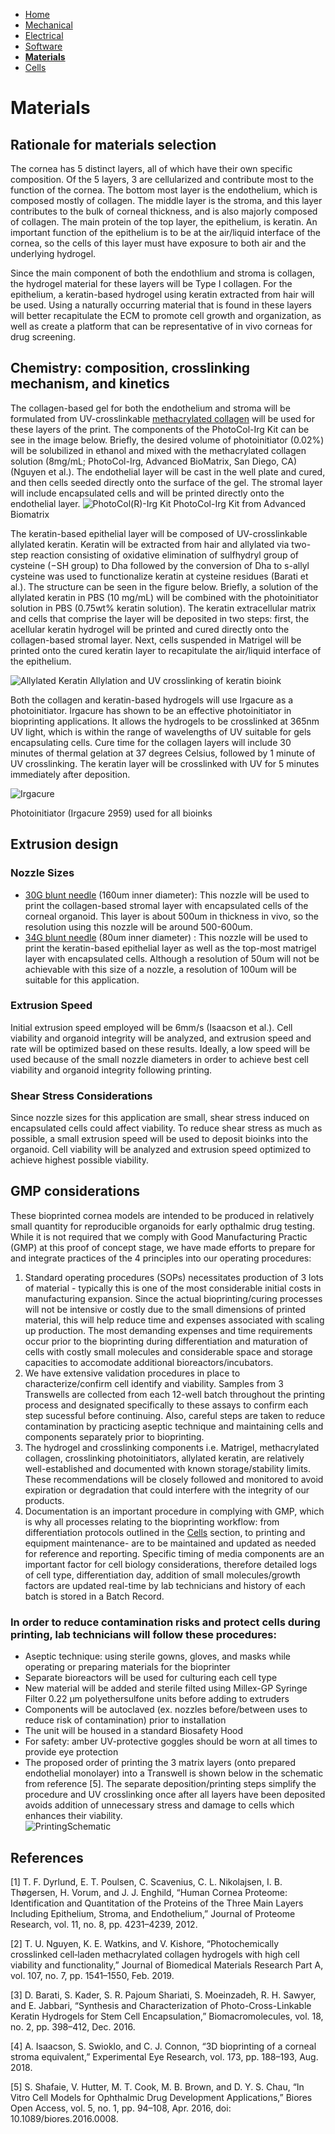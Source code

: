 - [Home](/3-DPrintingCornealOrganoids/index)
- [Mechanical](/3-DPrintingCornealOrganoids/mechanical)
- [Electrical](/3-DPrintingCornealOrganoids/electrical)
- [Software](/3-DPrintingCornealOrganoids/software)
- **[Materials](/3-DPrintingCornealOrganoids/materials)**
- [Cells](/3-DPrintingCornealOrganoids/cells)

# Materials

## Rationale for materials selection
The cornea has 5 distinct layers, all of which have their own specific composition. Of the 5 layers, 3 are cellularized and contribute most to the function of the cornea. The bottom most layer is the endothelium, which is composed mostly of collagen. The middle layer is the stroma, and this layer contributes to the bulk of corneal thickness, and is also majorly composed of collagen. The main protein of the top layer, the epithelium, is keratin. An important function of the epithelium is to be at the air/liquid interface of the cornea, so the cells of this layer must have exposure to both air and the underlying hydrogel.

Since the main component of both the endothlium and stroma is collagen, the hydrogel material for these layers will be Type I collagen. For the epithelium, a keratin-based hydrogel using keratin extracted from hair will be used. Using a naturally occurring material that is found in these layers will better recapitulate the ECM to promote cell growth and organization, as well as create a platform that can be representative of in vivo corneas for drug screening.


## Chemistry: composition, crosslinking mechanism, and kinetics
The collagen-based gel for both the endothelium and stroma will be formulated from UV-crosslinkable [methacrylated collagen](https://advancedbiomatrix.com/photocol-irg.html) will be used for these layers of the print. The components of the PhotoCol-Irg Kit can be see in the image below. Briefly, the desired volume of photoinitiator (0.02%) will be solubilized in ethanol and mixed with the methacrylated collagen solution (8mg/mL; PhotoCol-Irg, Advanced BioMatrix, San Diego, CA) (Nguyen et al.). The endothelial layer will be cast in the well plate and cured, and then cells seeded directly onto the surface of the gel. The stromal layer will include encapsulated cells and will be printed directly onto the endothelial layer. 
![PhotoCol(R)-Irg Kit](/3-DPrintingCornealOrganoids/Chemistry/PhotoCol.jpg)
PhotoCol-Irg Kit from Advanced Biomatrix

The keratin-based epithelial layer will be composed of UV-crosslinkable allylated keratin. Keratin will be extracted from hair and allylated via two-step reaction consisting of oxidative elimination of sulfhydryl group of cysteine (−SH group) to Dha followed by the conversion of Dha to s-allyl cysteine was used to functionalize keratin at cysteine residues (Barati et al.). The structure can be seen in the figure below. Briefly, a solution of the allylated keratin in PBS (10 mg/mL) will be combined with the photoinitiator solution in PBS (0.75wt% keratin solution). The keratin extracellular matrix and cells that comprise the layer will be deposited in two steps: first, the acellular keratin hydrogel will be printed and cured directly onto the collagen-based stromal layer. Next, cells suspended in Matrigel will be printed onto the cured keratin layer to recapitulate the air/liquid interface of the epithelium. 

![Allylated Keratin](/3-DPrintingCornealOrganoids/Chemistry/Keratin.jpg)
Allylation and UV crosslinking of keratin bioink

Both the collagen and keratin-based hydrogels will use Irgacure as a photoinitiator. Irgacure has shown to be an effective photoinitiator in bioprinting applications. It allows the hydrogels to be crosslinked at 365nm UV light, which is within the range of wavelengths of UV suitable for gels encapsulating cells. Cure time for the collagen layers will include 30 minutes of thermal gelation at 37 degrees Celsius, followed by 1 minute of UV crosslinking. The keratin layer will be crosslinked with UV for 5 minutes immediately after deposition.

![Irgacure](/3-DPrintingCornealOrganoids/Chemistry/Irgacure.jpeg)

Photoinitiator (Irgacure 2959) used for all bioinks 

## Extrusion design
### Nozzle Sizes 
- [30G blunt needle](https://www.cellink.com/product/sterile-standard-blunt-needles-30g-50-pieces/) (160um inner diameter): This nozzle will be used to print the collagen-based stromal layer with encapsulated cells of the corneal organoid. This layer is about 500um in thickness in vivo, so the resolution using this nozzle will be around 500-600um. 
- [34G blunt needle](https://www.cellink.com/product/sterile-standard-blunt-needles-34g-50-pcs/) (80um inner diameter) : This nozzle will be used to print the keratin-based epithelial layer as well as the top-most matrigel layer with encapsulated cells. Although a resolution of 50um will not be achievable with this size of a nozzle, a resolution of 100um will be suitable for this application.  

### Extrusion Speed
Initial extrusion speed employed will be 6mm/s (Isaacson et al.). Cell viability and organoid integrity will be analyzed, and extrusion speed and rate will be optimized based on these results. Ideally, a low speed will be used because of the small nozzle diameters in order to achieve best cell viability and organoid integrity following printing. 

### Shear Stress Considerations
Since nozzle sizes for this application are small, shear stress induced on encapsulated cells could affect viability. To reduce shear stress as much as possible, a small extrusion speed will be used to deposit bioinks into the organoid. Cell viability will be analyzed and extrusion speed optimized to achieve highest possible viability.


## GMP considerations
These bioprinted cornea models are intended to be produced in relatively small quantity for reproducible organoids for early opthalmic drug testing. While it is not required that we comply with Good Manufacturing Practic (GMP) at this proof of concept stage, we have made efforts to prepare for and integrate practices of the 4 principles into our operating procedures: 
1. Standard operating procedures (SOPs) necessitates production of 3 lots of material - typically this is one of the most considerable initial costs in manufacturing expansion. Since the actual bioprinting/curing processes will not be intensive or costly due to the small dimensions of printed material, this will help reduce time and expenses associated with scaling up production. The most demanding expenses and time requirements occur prior to the bioprinting during differentiation and maturation of cells with costly small molecules and considerable space and storage capacities to accomodate additional bioreactors/incubators. 
2. We have extensive validation procedures in place to characterize/confirm cell identify and viability. Samples from 3 Transwells are collected from each 12-well batch throughout the printing process and designated specifically to these assays to confirm each step sucessful before continuing. Also, careful steps are taken to reduce contamination by practicing aseptic technique and maintaining cells and components separately prior to bioprinting. 
3. The hydrogel and crosslinking components i.e. Matrigel, methacrylated collagen, crosslinking photoinitiators, allylated keratin, are relatively well-established and documented with known storage/stability limits. These recommendations will be closely followed and monitored to avoid expiration or degradation that could interfere with the integrity of our products. 
4. Documentation is an important procedure in complying with GMP, which is why all processes relating to the bioprinting workflow: from differentiation protocols outlined in the [Cells](/3-DPrintingCornealOrganoids/cells) section, to printing and equipment maintenance- are to be maintained and updated as needed for reference and reporting. Specific timing of media components are an important factor for cell biology considerations, therefore detailed logs of cell type, differentiation day, addition of small molecules/growth factors are updated real-time by lab technicians and history of each batch is stored in a Batch Record.  
### In order to reduce contamination risks and protect cells during printing, lab technicians will follow these procedures:
- Aseptic technique: using  sterile gowns, gloves, and masks while operating or preparing materials for the bioprinter 
- Separate bioreactors will be used for culturing each cell type
- New material will be added and sterile filted using Millex-GP Syringe Filter 0.22 µm polyethersulfone units before adding to extruders 
- Components will be autoclaved (ex. nozzles before/between uses to reduce risk of contamination) prior to installation
- The unit will be housed in a standard Biosafety Hood
- For safety: amber UV-protective goggles should be worn at all times to provide eye protection
- The proposed order of printing the 3 matrix layers (onto prepared endothelial monolayer) into a Transwell is shown below in the schematic from reference [5]. The separate deposition/printing steps simplify the procedure and UV crosslinking once after all layers have been deposited avoids addition of unnecessary stress and damage to cells which enhances their viability.  
![PrintingSchematic](/3-DPrintingCornealOrganoids//SoftwareImages/PrintConcept.png)

## References
[1] T. F. Dyrlund, E. T. Poulsen, C. Scavenius, C. L. Nikolajsen, I. B. Thøgersen, H. Vorum, and J. J. Enghild, “Human Cornea Proteome: Identification and Quantitation of the Proteins of the Three Main Layers Including Epithelium, Stroma, and Endothelium,” Journal of Proteome Research, vol. 11, no. 8, pp. 4231–4239, 2012. 

[2] T. U. Nguyen, K. E. Watkins, and V. Kishore, “Photochemically crosslinked cell‐laden methacrylated collagen hydrogels with high cell viability and functionality,” Journal of Biomedical Materials Research Part A, vol. 107, no. 7, pp. 1541–1550, Feb. 2019. 

[3] D. Barati, S. Kader, S. R. Pajoum Shariati, S. Moeinzadeh, R. H. Sawyer, and E. Jabbari, “Synthesis and Characterization of Photo-Cross-Linkable Keratin Hydrogels for Stem Cell Encapsulation,” Biomacromolecules, vol. 18, no. 2, pp. 398–412, Dec. 2016. 

[4] A. Isaacson, S. Swioklo, and C. J. Connon, “3D bioprinting of a corneal stroma equivalent,” Experimental Eye Research, vol. 173, pp. 188–193, Aug. 2018. 

[5] S. Shafaie, V. Hutter, M. T. Cook, M. B. Brown, and D. Y. S. Chau, “In Vitro Cell Models for Ophthalmic Drug Development Applications,” Biores Open Access, vol. 5, no. 1, pp. 94–108, Apr. 2016, doi: 10.1089/biores.2016.0008.



